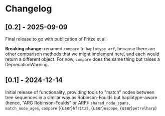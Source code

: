 # Changelog

## [0.2] - 2025-09-09

Final release to go with publication of Fritze et al.

**Breaking change:** renamed `compare` to `haplotype_arf`, because there are other comparison
methods that we might implement here, and each would return a different object.
For now, `compare` does the same thing but raises a DeprecationWarning.

## [0.1] - 2024-12-14

Initial release of functionality, providing tools to "match" nodes between tree sequences
in a similar way as Robinson-Foulds but haplotype-aware (hence, "ARG Robinson-Foulds" or ARF):
`shared_node_spans`, `match_node_ages`, `compare`
({user}`hfr1tz3`, {user}`nspope`, {user}`petrelharp`)

